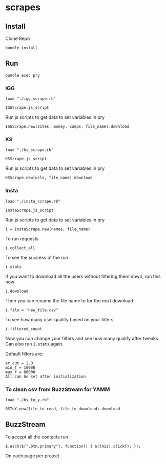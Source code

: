 # scrapes

## Install
Clone Repo

`bundle install`

## Run

`bundle exec pry`
### IGG
`load "./igg_scrape.rb"`

`IGGScrape.js_script`

Run js scripts to get data to set variables in pry

`IGGScrape.new(sites, money, camps, file_name).download`
### KS
`load "./ks_scrape.rb"`

`KSScrape.js_script`

Run js scripts to get data to set variables in pry

`KSScrape.new(urls, file_name).download`
### Insta
`load "./insta_scrape.rb"`

`InstaScrape.js_script`

Run js scripts to get data to set variables in pry

`i = InstaScrape.new(names, file_name)`

To run requests

`i.collect_all`

To see the success of the run

`i.stats`

If you want to download all the users without filtering them down, run this now

`i.download`

Then you can rename the file name to for the next download

`i.file = "new_file.csv"`

To see how many user qualify based on your filters

`i.filtered_count`

Now you can change your filters and see how many qualify after tweaks. Can also run `i.stats` again.

Default filters are:
```
er_cut = 2.0
min_f = 10000
max_f = 80000
All can be set after initialization
```
### To clean csv from BuzzStream for YAMM
`load "./bs_to_y.rb"`

`BSToY.new(file_to_read, file_to_download).download`


## BuzzStream
To accept all the contacts run

`$.each($(".btn.primary"), function() { $(this).click(); });`

On each page per project
